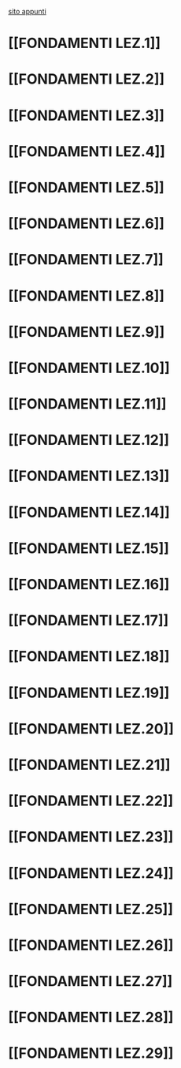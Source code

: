 [sito appunti](http://www.informatica.uniroma2.it/f0?fid=220&srv=0&os=0&cdl=0&id=FO)
# [[FONDAMENTI LEZ.1]]
# [[FONDAMENTI LEZ.2]]
# [[FONDAMENTI LEZ.3]]
# [[FONDAMENTI LEZ.4]]
# [[FONDAMENTI LEZ.5]]
# [[FONDAMENTI LEZ.6]]
# [[FONDAMENTI LEZ.7]]
# [[FONDAMENTI LEZ.8]]
# [[FONDAMENTI LEZ.9]]
# [[FONDAMENTI LEZ.10]]
# [[FONDAMENTI LEZ.11]]
# [[FONDAMENTI LEZ.12]]
# [[FONDAMENTI LEZ.13]]
# [[FONDAMENTI LEZ.14]]
# [[FONDAMENTI LEZ.15]]
# [[FONDAMENTI LEZ.16]]
# [[FONDAMENTI LEZ.17]]
# [[FONDAMENTI LEZ.18]]
# [[FONDAMENTI LEZ.19]]
# [[FONDAMENTI LEZ.20]]
# [[FONDAMENTI LEZ.21]]
# [[FONDAMENTI LEZ.22]]
# [[FONDAMENTI LEZ.23]]
# [[FONDAMENTI LEZ.24]]
# [[FONDAMENTI LEZ.25]]
# [[FONDAMENTI LEZ.26]]
# [[FONDAMENTI LEZ.27]]
# [[FONDAMENTI LEZ.28]]
# [[FONDAMENTI LEZ.29]]
